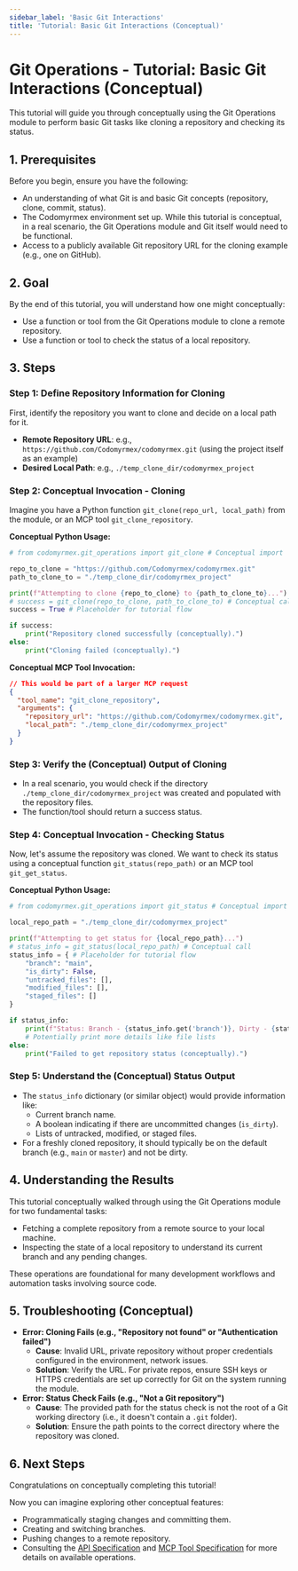 ```yaml
---
sidebar_label: 'Basic Git Interactions'
title: 'Tutorial: Basic Git Interactions (Conceptual)'
---
```


# Git Operations - Tutorial: Basic Git Interactions (Conceptual)

This tutorial will guide you through conceptually using the Git Operations module to perform basic Git tasks like cloning a repository and checking its status.

## 1. Prerequisites

Before you begin, ensure you have the following:

- An understanding of what Git is and basic Git concepts (repository, clone, commit, status).
- The Codomyrmex environment set up. While this tutorial is conceptual, in a real scenario, the Git Operations module and Git itself would need to be functional.
- Access to a publicly available Git repository URL for the cloning example (e.g., one on GitHub).

## 2. Goal

By the end of this tutorial, you will understand how one might conceptually:

- Use a function or tool from the Git Operations module to clone a remote repository.
- Use a function or tool to check the status of a local repository.

## 3. Steps

### Step 1: Define Repository Information for Cloning

First, identify the repository you want to clone and decide on a local path for it.

- **Remote Repository URL**: e.g., `https://github.com/Codomyrmex/codomyrmex.git` (using the project itself as an example)
- **Desired Local Path**: e.g., `./temp_clone_dir/codomyrmex_project`

### Step 2: Conceptual Invocation - Cloning

Imagine you have a Python function `git_clone(repo_url, local_path)` from the module, or an MCP tool `git_clone_repository`.

**Conceptual Python Usage:**

```python
# from codomyrmex.git_operations import git_clone # Conceptual import

repo_to_clone = "https://github.com/Codomyrmex/codomyrmex.git"
path_to_clone_to = "./temp_clone_dir/codomyrmex_project"

print(f"Attempting to clone {repo_to_clone} to {path_to_clone_to}...")
# success = git_clone(repo_to_clone, path_to_clone_to) # Conceptual call
success = True # Placeholder for tutorial flow

if success:
    print("Repository cloned successfully (conceptually).")
else:
    print("Cloning failed (conceptually).")
```

**Conceptual MCP Tool Invocation:**

```json
// This would be part of a larger MCP request
{
  "tool_name": "git_clone_repository",
  "arguments": {
    "repository_url": "https://github.com/Codomyrmex/codomyrmex.git",
    "local_path": "./temp_clone_dir/codomyrmex_project"
  }
}
```

### Step 3: Verify the (Conceptual) Output of Cloning

- In a real scenario, you would check if the directory `./temp_clone_dir/codomyrmex_project` was created and populated with the repository files.
- The function/tool should return a success status.

### Step 4: Conceptual Invocation - Checking Status

Now, let's assume the repository was cloned. We want to check its status using a conceptual function `git_status(repo_path)` or an MCP tool `git_get_status`.

**Conceptual Python Usage:**

```python
# from codomyrmex.git_operations import git_status # Conceptual import

local_repo_path = "./temp_clone_dir/codomyrmex_project"

print(f"Attempting to get status for {local_repo_path}...")
# status_info = git_status(local_repo_path) # Conceptual call
status_info = { # Placeholder for tutorial flow
    "branch": "main", 
    "is_dirty": False, 
    "untracked_files": [], 
    "modified_files": [], 
    "staged_files": [] 
} 

if status_info:
    print(f"Status: Branch - {status_info.get('branch')}, Dirty - {status_info.get('is_dirty')}")
    # Potentially print more details like file lists
else:
    print("Failed to get repository status (conceptually).")
```

### Step 5: Understand the (Conceptual) Status Output

- The `status_info` dictionary (or similar object) would provide information like:
    - Current branch name.
    - A boolean indicating if there are uncommitted changes (`is_dirty`).
    - Lists of untracked, modified, or staged files.
- For a freshly cloned repository, it should typically be on the default branch (e.g., `main` or `master`) and not be dirty.

## 4. Understanding the Results

This tutorial conceptually walked through using the Git Operations module for two fundamental tasks:
- Fetching a complete repository from a remote source to your local machine.
- Inspecting the state of a local repository to understand its current branch and any pending changes.

These operations are foundational for many development workflows and automation tasks involving source code.

## 5. Troubleshooting (Conceptual)

- **Error: Cloning Fails (e.g., "Repository not found" or "Authentication failed")**
  - **Cause**: Invalid URL, private repository without proper credentials configured in the environment, network issues.
  - **Solution**: Verify the URL. For private repos, ensure SSH keys or HTTPS credentials are set up correctly for Git on the system running the module.
- **Error: Status Check Fails (e.g., "Not a Git repository")**
  - **Cause**: The provided path for the status check is not the root of a Git working directory (i.e., it doesn't contain a `.git` folder).
  - **Solution**: Ensure the path points to the correct directory where the repository was cloned.

## 6. Next Steps

Congratulations on conceptually completing this tutorial!

Now you can imagine exploring other conceptual features:
- Programmatically staging changes and committing them.
- Creating and switching branches.
- Pushing changes to a remote repository.
- Consulting the [API Specification](../../api_specification.md) and [MCP Tool Specification](../../mcp_tool_specification.md) for more details on available operations. 